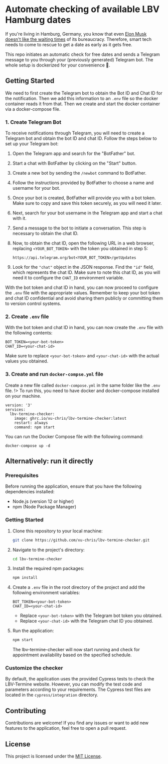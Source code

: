 # Automate checking of available LBV Hamburg dates

If you're living in Hamburg, Germany, you know that even [Elon Musk doesn't like the waiting times](https://www.electrive.com/2019/07/17/not-everybody-tolerates-creaky-german-bureaucracy/) of its bureaucracy. Therefore, smart tech needs to come to rescue to get a date as early as it gets free.

This repo initiates an automatic check for free dates and sends a Telegram message to you through your (previously generated) Telegram bot. The whole setup is dockerized for your convenience 🍷.

## Getting Started
We need to first create the Telegram bot to obtain the Bot ID and Chat ID for the notification. 
Then we add this information to an `.env` file so the docker container reads it from that.
Then we create and start the docker container via a docker-compose file.

### 1. Create Telegram Bot
To receive notifications through Telegram, you will need to create a Telegram bot and obtain the bot ID and chat ID. Follow the steps below to set up your Telegram bot:

1. Open the Telegram app and search for the "BotFather" bot.
2. Start a chat with BotFather by clicking on the "Start" button.
3. Create a new bot by sending the `/newbot` command to BotFather.
4. Follow the instructions provided by BotFather to choose a name and username for your bot.
5. Once your bot is created, BotFather will provide you with a bot token. Make sure to copy and save this token securely, as you will need it later.
6. Next, search for your bot username in the Telegram app and start a chat with it.
7. Send a message to the bot to initiate a conversation. This step is necessary to obtain the chat ID.
8. Now, to obtain the chat ID, open the following URL in a web browser, replacing `<YOUR_BOT_TOKEN>` with the token you obtained in step 5:

   ```
   https://api.telegram.org/bot<YOUR_BOT_TOKEN>/getUpdates
   ```

9. Look for the `"chat"` object in the JSON response. Find the `"id"` field, which represents the chat ID. Make sure to note this chat ID, as you will need it to configure the `CHAT_ID` environment variable.

With the bot token and chat ID in hand, you can now proceed to configure the `.env` file with the appropriate values.
Remember to keep your bot token and chat ID confidential and avoid sharing them publicly or committing them to version control systems.

### 2. Create `.env` file
With the bot token and chat ID in hand, you can now create the `.env` file with the following contents:

```
BOT_TOKEN=<your-bot-token>
CHAT_ID=<your-chat-id>
```

Make sure to replace `<your-bot-token>` and `<your-chat-id>` with the actual values you obtained.

### 3. Create and run `docker-compse.yml` file
Create a new file called `docker-compose.yml` in the same folder like the `.env` file. 
!> To run this, you need to have docker and docker-compose installed on your machine.
```
version: '3'
services:
  lbv-termine-checker:
    image: ghrc.io/xu-chris/lbv-termine-checker:latest
    restart: always
    command: npm start
```

You can run the Docker Compose file with the following command:

```
docker-compose up -d
```

## Alternatively: run it directly

### Prerequisites

Before running the application, ensure that you have the following dependencies installed:

- Node.js (version 12 or higher)
- npm (Node Package Manager)

### Getting Started

1. Clone this repository to your local machine:

   ```bash
   git clone https://github.com/xu-chris/lbv-termine-checker.git
   ```

2. Navigate to the project's directory:

   ```bash
   cd lbv-termine-checker
   ```

3. Install the required npm packages:

   ```bash
   npm install
   ```

4. Create a `.env` file in the root directory of the project and add the following environment variables:

   ```plaintext
   BOT_TOKEN=<your-bot-token>
   CHAT_ID=<your-chat-id>
   ```

   - Replace `<your-bot-token>` with the Telegram bot token you obtained.
   - Replace `<your-chat-id>` with the Telegram chat ID you obtained.

5. Run the application:

   ```bash
   npm start
   ```

   The lbv-termine-checker will now start running and check for appointment availability based on the specified schedule.

### Customize the checker

By default, the application uses the provided Cypress tests to check the LBV-Termine website. However, you can modify the test code and parameters according to your requirements. The Cypress test files are located in the `cypress/integration` directory.

## Contributing

Contributions are welcome! If you find any issues or want to add new features to the application, feel free to open a pull request.

## License

This project is licensed under the [MIT License](LICENSE).
